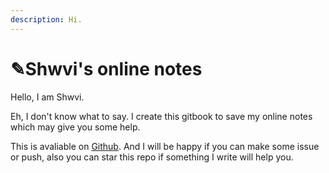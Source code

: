 ```yaml
---
description: Hi.
---
```


# ✎Shwvi's online notes

Hello, I am Shwvi.

Eh, I don't know what to say. I create this gitbook to save my online notes which may give you some help.

This is avaliable on [Github](https://github.com/Shwvi/Notes-gitbook/tree/master). And I will be happy if you can make some issue or push, also you can star this repo if something I write will help you.

